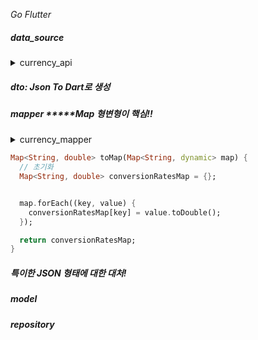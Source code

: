 _Go Flutter_

##### data_source

<details>
<summary>currency_api</summary>
<div markdown="1">
  
```dart
import 'dart:convert';
import 'package:flutter_currency_calculation/data/dto/currency_dto.dart';
import 'package:http/http.dart' as http;

class CurrencyApi {
  final _key = '4898632285f6e84f28d68612';

  final _url = 'https://v6.exchangerate-api.com/v6/';

  Future<CurrencyDto> getCurrency(String query) async {
    final http.Response response =
        await http.get(Uri.parse('$_url$_key/latest/$query'));

    final json = jsonDecode(response.body);

    return CurrencyDto.fromJson(json);
  }
}
```

</details>

##### dto: Json To Dart로 생성

##### mapper *****Map 형변형이 핵심!!

<details>
<summary>currency_mapper</summary>
<div markdown="1">
  
```dart
import 'package:flutter_currency_calculation/data/dto/currency_dto.dart';
import 'package:flutter_currency_calculation/data/model/currency.dart';

extension ToCurrency on CurrencyDto {
  Currency toCurrency() {
    return Currency(
      timeLastUpdateUtc: timeLastUpdateUtc ?? '',
      conversionRates: toMap(conversionRates!.toJson()),
    );
  }
}
// 이 기능을 만든 이유
// conversionRates? Map<String, num> 형태로
// 형 변환과 nuLl check가 되지 않아서! 강제로 타입 변환하는 기능 함수 생성!!!!!
// Map<String, dynamic>타입을 Map<String, num>로 잊치시키기 위해 맵핑
Map<String, double> toMap(Map<String, dynamic> map) {
  // 초기화
  Map<String, double> conversionRatesMap = {};


  map.forEach((key, value) {
    conversionRatesMap[key] = value.toDouble();
  });

  return conversionRatesMap;
}
```

</details>

```dart
Map<String, double> toMap(Map<String, dynamic> map) {
  // 초기화
  Map<String, double> conversionRatesMap = {};


  map.forEach((key, value) {
    conversionRatesMap[key] = value.toDouble();
  });

  return conversionRatesMap;
}
```
##### 특이한 JSON 형태에 대한 대처!

##### model

##### repository

